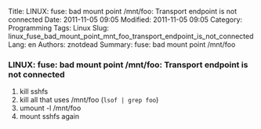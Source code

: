 Title: LINUX: fuse: bad mount point /mnt/foo: Transport endpoint is not connected
Date: 2011-11-05 09:05
Modified: 2011-11-05 09:05
Category: Programming
Tags: Linux
Slug: linux_fuse_bad_mount_point_mnt_foo_transport_endpoint_is_not_connected
Lang: en
Authors: znotdead
Summary: fuse: bad mount point /mnt/foo

### LINUX: fuse: bad mount point /mnt/foo: Transport endpoint is not connected

1. kill sshfs
2. kill all that uses /mnt/foo (`lsof | grep foo`)
3. umount -l /mnt/foo
4. mount sshfs again
